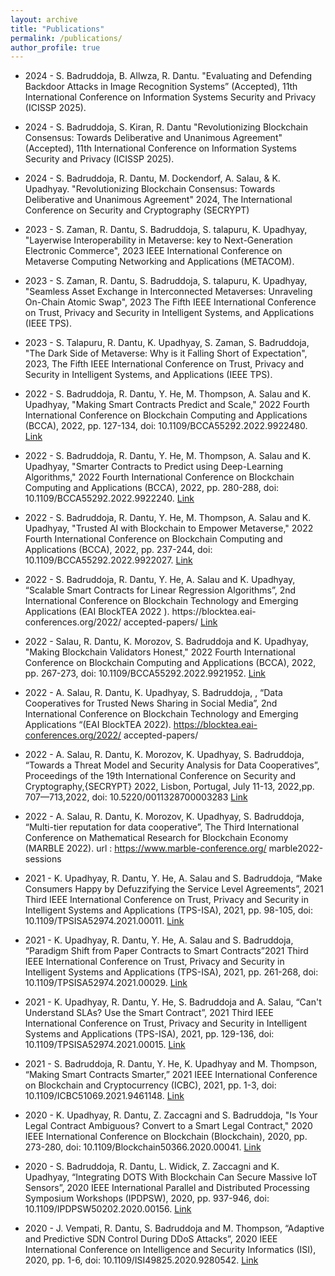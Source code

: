 ```yaml
---
layout: archive
title: "Publications"
permalink: /publications/
author_profile: true
---
```


<!-- {% if author.googlescholar %}
  You can also find my articles on <u><a href="{{author.googlescholar}}">my Google Scholar profile</a>.</u>
{% endif %}

{% include base_path %}

{% for post in site.publications reversed %}
  {% include archive-single.html %}
{% endfor %} -->


* 2024 -  S. Badruddoja, B. Allwza, R. Dantu. "Evaluating and Defending Backdoor Attacks in Image Recognition Systems” (Accepted), 11th International Conference on Information Systems Security and Privacy (ICISSP 2025). 
* 2024 -  S. Badruddoja, S. Kiran, R. Dantu "Revolutionizing Blockchain Consensus: Towards Deliberative and Unanimous Agreement" (Accepted), 11th International Conference on Information Systems Security and Privacy (ICISSP 2025).
* 2024 -  S. Badruddoja, R. Dantu, M. Dockendorf, A. Salau, & K. Upadhyay. "Revolutionizing Blockchain Consensus: Towards Deliberative and Unanimous Agreement" 2024, The International Conference on Security and Cryptography (SECRYPT)
* 2023 - S. Zaman, R. Dantu, S. Badruddoja, S. talapuru, K. Upadhyay, "Layerwise Interoperability in Metaverse: key to Next-Generation Electronic Commerce", 2023 IEEE International Conference on Metaverse Computing Networking and Applications (METACOM).
* 2023 - S. Zaman, R. Dantu, S. Badruddoja, S. talapuru, K. Upadhyay, "Seamless Asset Exchange in Interconnected Metaverses: Unraveling On-Chain Atomic Swap", 2023 The Fifth IEEE International Conference on Trust, Privacy and Security in Intelligent Systems, and Applications (IEEE TPS).
* 2023 - S. Talapuru, R. Dantu, K. Upadhyay, S. Zaman, S. Badruddoja, "The Dark Side of Metaverse: Why is it Falling Short of Expectation", 2023, The Fifth IEEE International Conference on Trust, Privacy and Security in Intelligent Systems, and Applications (IEEE TPS).
*	2022 - S. Badruddoja, R. Dantu, Y. He, M. Thompson, A. Salau and K. Upadhyay, "Making Smart Contracts Predict and Scale," 2022 Fourth International Conference on Blockchain Computing and Applications (BCCA), 2022, pp. 127-134, doi: 10.1109/BCCA55292.2022.9922480.
[Link](https://www.researchgate.net/publication/352730718_Making_Smart_Contracts_Smarter)
*	2022 - S. Badruddoja, R. Dantu, Y. He, M. Thompson, A. Salau and K. Upadhyay, "Smarter Contracts to Predict using Deep-Learning Algorithms," 2022 Fourth International Conference on Blockchain Computing and Applications (BCCA), 2022, pp. 280-288, doi: 10.1109/BCCA55292.2022.9922240.
[Link](https://www.researchgate.net/publication/365102617_Smarter_Contracts_to_Predict_using_Deep-Learning_Algorithms)
*	2022 - S. Badruddoja, R. Dantu, Y. He, M. Thompson, A. Salau and K. Upadhyay, "Trusted AI with Blockchain to Empower Metaverse," 2022 Fourth International Conference on Blockchain Computing and Applications (BCCA), 2022, pp. 237-244, doi: 10.1109/BCCA55292.2022.9922027.
[Link](https://www.researchgate.net/publication/365104578_Trusted_AI_with_Blockchain_to_Empower_Metaverse)

*	2022 - S. Badruddoja, R. Dantu, Y. He, A. Salau and K. Upadhyay, “Scalable Smart Contracts for Linear Regression Algorithms”, 2nd International Conference on Blockchain Technology and Emerging Applications (EAI BlockTEA 2022 ). https://blocktea.eai- conferences.org/2022/ accepted-papers/
[Link](https://www.researchgate.net/publication/366548107_Scalable_Smart_Contracts_for_Linear_Regression_Algorithm)

*	2022 - Salau, R. Dantu, K. Morozov, S. Badruddoja and K. Upadhyay, "Making Blockchain Validators Honest," 2022 Fourth International Conference on Blockchain Computing and Applications (BCCA), 2022, pp. 267-273, doi: 10.1109/BCCA55292.2022.9921952.
[Link](https://www.researchgate.net/publication/365107055_Making_Blockchain_Validators_Honest)

*	2022 - A. Salau, R. Dantu, K. Upadhyay, S. Badruddoja, , “Data Cooperatives for Trusted News Sharing in Social Media”, 2nd International Conference on Blockchain Technology and Emerging Applications “(EAI BlockTEA 2022).  https://blocktea.eai-conferences.org/2022/ accepted-papers/

*	2022 - A. Salau, R. Dantu, K. Morozov, K. Upadhyay, S. Badruddoja, “Towards a Threat Model and Security Analysis for Data Cooperatives”, Proceedings of the 19th International Conference on Security and Cryptography,{SECRYPT} 2022, Lisbon, Portugal, July 11-13, 2022,pp. 707—713,2022, doi: 10.5220/0011328700003283
[Link](https://www.researchgate.net/publication/362010983_Towards_a_Threat_Model_and_Security_Analysis_for_Data_Cooperatives)

*	2022 - A. Salau, R. Dantu, K. Morozov, K. Upadhyay, S. Badruddoja, “Multi-tier reputation for data cooperative”, The Third International Conference on Mathematical Research for Blockchain Economy (MARBLE 2022). url : https://www.marble-conference.org/ marble2022-sessions

*	2021 - K. Upadhyay, R. Dantu, Y. He, A. Salau and S. Badruddoja, “Make Consumers Happy by Defuzzifying the Service Level Agreements”, 2021 Third IEEE International Conference on Trust, Privacy and Security in Intelligent Systems and Applications (TPS-ISA), 2021, pp. 98-105, doi: 10.1109/TPSISA52974.2021.00011.
[Link](https://www.researchgate.net/publication/359974887_Make_Consumers_Happy_by_Defuzzifying_the_Service_Level_Agreements)
*	2021 - K. Upadhyay, R. Dantu, Y. He, A. Salau and S. Badruddoja, “Paradigm Shift from Paper Contracts to Smart Contracts”2021 Third IEEE International Conference on Trust, Privacy and Security in Intelligent Systems and Applications (TPS-ISA), 2021, pp. 261-268, doi: 10.1109/TPSISA52974.2021.00029.
[Link](https://www.researchgate.net/publication/359968723_Paradigm_Shift_from_Paper_Contracts_to_Smart_Contracts)
*	2021 - K. Upadhyay, R. Dantu, Y. He, S. Badruddoja and A. Salau, “Can't Understand SLAs? Use the Smart Contract”, 2021 Third IEEE International Conference on Trust, Privacy and Security in Intelligent Systems and Applications (TPS-ISA), 2021, pp. 129-136, doi: 10.1109/TPSISA52974.2021.00015.
[Link](https://www.researchgate.net/publication/359969863_Can't_Understand_SLAs_Use_the_Smart_Contract)
*	2021 - S. Badruddoja, R. Dantu, Y. He, K. Upadhyay and M. Thompson, “Making Smart Contracts Smarter,” 2021 IEEE International Conference on Blockchain and Cryptocurrency (ICBC), 2021, pp. 1-3, doi: 10.1109/ICBC51069.2021.9461148.
[Link](https://www.researchgate.net/publication/352730718_Making_Smart_Contracts_Smarter)
*	2020 - K. Upadhyay, R. Dantu, Z. Zaccagni and S. Badruddoja, "Is Your Legal Contract Ambiguous? Convert to a Smart Legal Contract," 2020 IEEE International Conference on Blockchain (Blockchain), 2020, pp. 273-280, doi: 10.1109/Blockchain50366.2020.00041.
[Link](https://www.researchgate.net/publication/347779952_Is_Your_Legal_Contract_Ambiguous_Convert_to_a_Smart_Legal_Contract)
*	2020 - S. Badruddoja, R. Dantu, L. Widick, Z. Zaccagni and K. Upadhyay, “Integrating DOTS With Blockchain Can Secure Massive IoT Sensors”, 2020 IEEE International Parallel and Distributed Processing Symposium Workshops (IPDPSW), 2020, pp. 937-946, doi: 10.1109/IPDPSW50202.2020.00156.
[Link](https://www.researchgate.net/publication/343276083_Integrating_DOTS_With_Blockchain_Can_Secure_Massive_IoT_Sensors)
*	2020 - J. Vempati, R. Dantu, S. Badruddoja and M. Thompson, “Adaptive and Predictive SDN Control During DDoS Attacks”, 2020 IEEE International Conference on Intelligence and Security Informatics (ISI), 2020, pp. 1-6, doi: 10.1109/ISI49825.2020.9280542.
[Link](https://www.researchgate.net/publication/347475763_Adaptive_and_Predictive_SDN_Control_During_DDoS_Attacks)

